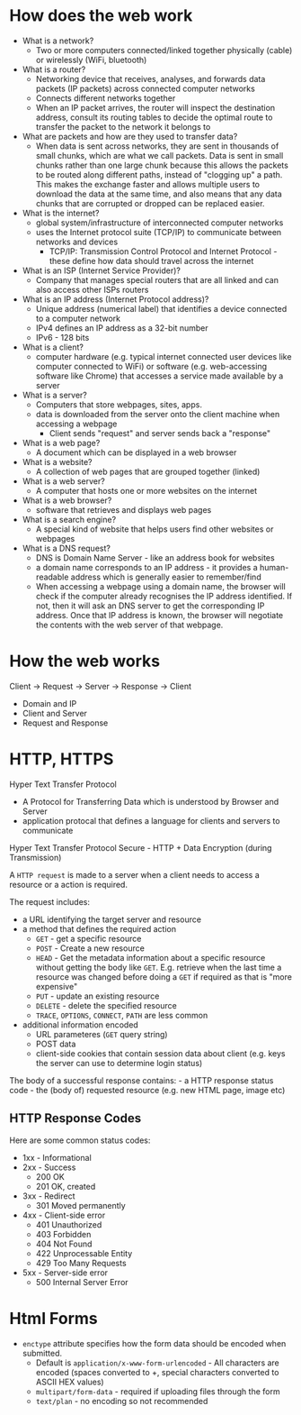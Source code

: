 # How does the web work

- What is a network?
    - Two or more computers connected/linked together physically (cable) or wirelessly (WiFi, bluetooth)
- What is a router?
    - Networking device that receives, analyses, and forwards data packets (IP packets) across connected computer networks
    - Connects different networks together
    - When an IP packet arrives, the router will inspect the destination address, consult its routing tables to decide the optimal route to transfer the packet to the network it belongs to
- What are packets and how are they used to transfer data?
    - When data is sent across networks, they are sent in thousands of small chunks, which are what we call packets. Data is sent in small chunks rather than one large chunk because this allows the packets to be routed along different paths, instead of "clogging up" a path. This makes the exchange faster and allows multiple users to download the data at the same time, and also means that any data chunks that are corrupted or dropped can be replaced easier.
- What is the internet?
    - global system/infrastructure of interconnected computer networks
    - uses the Internet protocol suite (TCP/IP) to communicate between networks and devices
        - TCP/IP: Transmission Control Protocol and Internet Protocol - these define how data should travel across the internet
- What is an ISP (Internet Service Provider)?
    - Company that manages special routers that are all linked and can also access other ISPs routers
- What is an IP address (Internet Protocol address)?
    - Unique address (numerical label) that identifies a device connected to a computer network
    - IPv4 defines an IP address as a 32-bit number
    - IPv6 - 128 bits
- What is a client?
    - computer hardware (e.g. typical internet connected user devices like computer connected to WiFi) or software (e.g. web-accessing software like Chrome) that accesses a service made available by a server
- What is a server?
    - Computers that store webpages, sites, apps.
    - data is downloaded from the server onto the client machine when accessing a webpage
        - Client sends "request" and server sends back a "response"
- What is a web page?
    - A document which can be displayed in a web browser
- What is a website?
    - A collection of web pages that are grouped together (linked)
- What is a web server?
    - A computer that hosts one or more websites on the internet
- What is a web browser?
    - software that retrieves and displays web pages
- What is a search engine?
    - A special kind of website that helps users find other websites or webpages
- What is a DNS request?
    - DNS is Domain Name Server - like an address book for websites 
    - a domain name corresponds to an IP address - it provides a human-readable address which is generally easier to remember/find
    - When accessing a webpage using a domain name, the browser will check if the computer already recognises the IP address identified. If not, then it will ask an DNS server to get the corresponding IP address. Once that IP address is known, the browser will negotiate the contents with the web server of that webpage.


# How the web works
Client -> Request -> Server -> Response -> Client
- Domain and IP
- Client and Server
- Request and Response

# HTTP, HTTPS

Hyper Text Transfer Protocol 
- A Protocol for Transferring Data which is understood by Browser and Server
- application protocal that defines a language for clients and servers to communicate

Hyper Text Transfer Protocol Secure - HTTP + Data Encryption (during Transmission)

A `HTTP request` is made to a server when a client needs to access a resource or a action is required. 

The request includes:
- a URL identifying the target server and resource
- a method that defines the required action 
	- `GET` - get a specific resource
	- `POST` - Create a new resource
	- `HEAD` - Get the metadata information about a specific resource without getting the body like `GET`. E.g. retrieve when the last time a resource was changed before doing a `GET` if required as that is "more expensive"
	- `PUT` - update an existing resource
	- `DELETE` - delete the specified resource
	- `TRACE`, `OPTIONS`, `CONNECT`, `PATH` are less common
- additional information encoded 
	- URL parameteres (`GET` query string)
	- POST data
	- client-side cookies that contain session data about client (e.g. keys the server can use to determine login status)

The body of a successful response contains:
	- a HTTP response status code
	- the (body of) requested resource (e.g. new HTML page, image etc)
## HTTP Response Codes
Here are some common status codes:
- 1xx - Informational
- 2xx - Success
    - 200 OK
    - 201 OK, created
- 3xx - Redirect
    - 301 Moved permanently
- 4xx - Client-side error
    - 401 Unauthorized
    - 403 Forbidden
    - 404 Not Found
    - 422 Unprocessable Entity
    - 429 Too Many Requests
- 5xx - Server-side error
    - 500 Internal Server Error


# Html Forms

- `enctype` attribute specifies how the form data should be encoded when submitted.
    - Default is `application/x-www-form-urlencoded` - All characters are encoded (spaces converted to +, special characters converted to ASCII HEX values)
    - `multipart/form-data` - required if uploading files through the form
    - `text/plan` - no encoding so not recommended